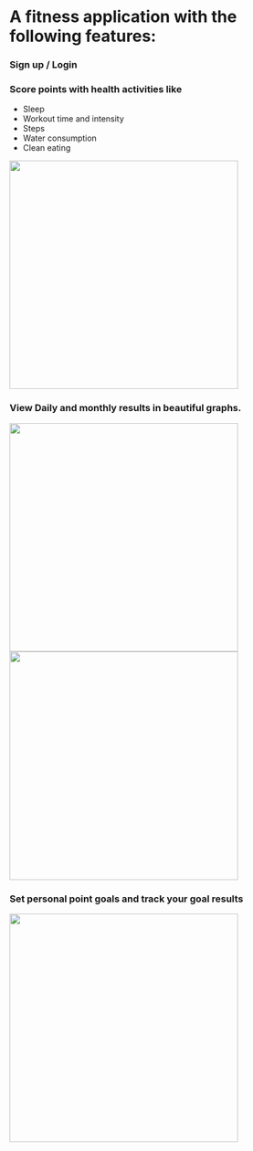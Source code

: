 <h1>A fitness application with the following features: </h1>

<h3>Sign up / Login  </h3>

<h3> Score points with health activities like </h3>
<ul>
 <li> Sleep </li>
  <li> Workout time and intensity </li>
  <li> Steps  </li>
   <li> Water consumption </li>
   <li> Clean eating  </li>
 </ul>


<image src='images/scoring.png' height=400 />
<h3>View Daily and monthly results in beautiful graphs. </h3>
<image src='images/dailyGraph.png' height=400 />
<image src='images/monthlyGraph.png' height=400 />

<h3>Set personal point goals and track your goal results </h3>
<image src='images/challengeGraph.png' height=400 />





